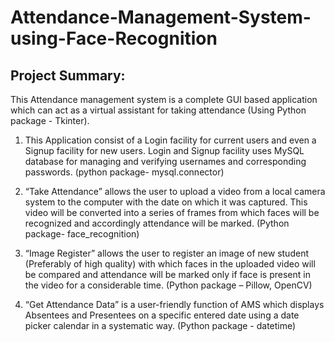 # Attendance-Management-System-using-Face-Recognition

## Project Summary:
This Attendance management system is a complete GUI
based application which can act as a virtual assistant for taking attendance
(Using Python package - Tkinter).
1) This Application consist of a Login facility for current users and even a Signup facility
for new users. Login and Signup facility uses MySQL database for managing and
verifying usernames and corresponding passwords. (python package- mysql.connector)

2) “Take Attendance” allows the user to upload a video from a local camera system to the
computer with the date on which it was captured. This video will be converted into a
series of frames from which faces will be recognized and accordingly attendance will be
marked. (Python package- face_recognition)

3) “Image Register” allows the user to register an image of new student (Preferably of high
quality) with which faces in the uploaded video will be compared and attendance will be
marked only if face is present in the video for a considerable time.
(Python package – Pillow, OpenCV)

4) “Get Attendance Data” is a user-friendly function of AMS which displays Absentees and
Presentees on a specific entered date using a date picker calendar in a systematic way.
(Python package - datetime)
